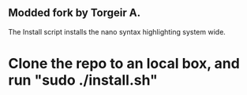 ## Modded fork by Torgeir A.
The Install script installs the nano syntax highlighting system wide.
# Clone the repo to an local box, and run "sudo ./install.sh"
